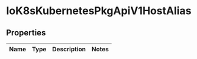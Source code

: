 
# IoK8sKubernetesPkgApiV1HostAlias

## Properties
Name | Type | Description | Notes
------------ | ------------- | ------------- | -------------



